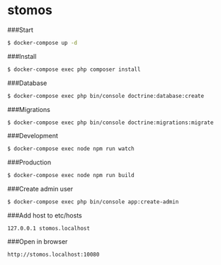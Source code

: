 stomos
==============

###Start

```bash
$ docker-compose up -d
```

###Install

```bash
$ docker-compose exec php composer install
```

###Database

```bash
$ docker-compose exec php bin/console doctrine:database:create
```

###Migrations
```bash
$ docker-compose exec php bin/console doctrine:migrations:migrate
```

###Development 

```bash
$ docker-compose exec node npm run watch
```

###Production

```bash
$ docker-compose exec node npm run build
```

###Create admin user

```bash
$ docker-compose exec php bin/console app:create-admin
```

###Add host to etc/hosts

`127.0.0.1 stomos.localhost`

###Open in browser

`http://stomos.localhost:10080`